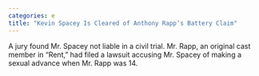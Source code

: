 ```yaml
---
categories: e
title: "Kevin Spacey Is Cleared of Anthony Rapp’s Battery Claim"
---
```

A jury found Mr. Spacey not liable in a civil trial. Mr. Rapp, an original cast member in “Rent,” had filed a lawsuit accusing Mr. Spacey of making a sexual advance when Mr. Rapp was 14.